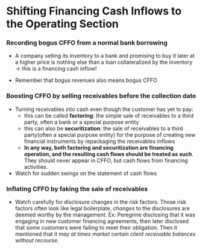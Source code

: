 # Shifting Financing Cash Inflows to the Operating Section

### Recording bogus CFFO from a normal bank borrowing

- A company selling its inventory to a bank and promising to buy it later at a higher price is nothing else than a loan collateralized by the inventory -> this is a financing cash inflow!

- Remember that bogus revenues also means bogus CFFO
  

### Boosting CFFO by selling receivables before the collection date

- Turning receivables into cash even though the customer has yet to pay:
  - this can be called **factoring**: the simple sale of receivables to a third party, often a bank or a special purpose entity
  - this can also be **securitization**: the sale of receivables to a third party(often  a special purpose entity) for the purpose of creating new financial instruments by repackaging the receivables inflows
  - **In any way, both factoring and securitization are financing operation, and the resulting cash flows should be treated as such**. They should never appear in CFFO, but cash flows from financing activities.
- Watch for sudden swings on the statement of cash flows

### Inflating CFFO by faking the sale of receivables

- Watch carefully for disclosure changes in the risk factors. Those risk factors often look like legal boilerplate, *changes* to the disclosures are deemed worthy by the management. Ex: Peregrine disclosing that it was engaging in new customer financing agreements, then later disclosed that some customers were failing to meet their obligation. Then it mentioned that *it may at times market certain client receivable balances without recourse*.  


